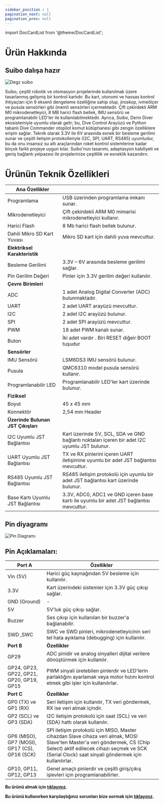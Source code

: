 ```yaml
---
sidebar_position : 1
pagination_next: null
pagination_prev: null
---
```


import DocCardList from '@theme/DocCardList';

# Ürün Hakkında

## Suibo dalışa hazır



![Degz suibo](./image/suibo-kontrol-karti-1.jpg)


Suibo, çeşitli robotik ve otomasyon projelerinde kullanılmak üzere tasarlanmış gelişmiş bir kontrol kartıdır. Bu kart, otonomi ve hassas kontrol ihtiyaçları için 9 eksenli dengeleme özelliğine sahip olup, jiroskop, ivmeölçer ve pusula sensörleri gibi önemli sensörleri içermektedir. Çift çekirdekli ARM M0 mikrodenetleyici, 8 MB harici flash bellek, IMU sensörü ve programlanabilir LED'ler ile kullanılabilmektedir. Ayrıca, Suibo, Derin Diver ekosistemiyle uyumlu olarak gelir; bu, Dive Control Arayüzü ve Python tabanlı Dive Commander otopilot komut kütüphanesi gibi zengin özelliklere erişim sağlar. Teknik olarak 3.3V ile 6V arasında esnek bir besleme gerilimi sunar ve çeşitli iletişim protokolleriyle (I2C, SPI, UART, RS485) uyumludur, bu da onu insansız su altı araçlarından roket kontrol sistemlerine kadar birçok farklı projeye uygun kılar. Suibo'nun tasarımı, adaptasyon kabiliyeti ve geniş bağlantı yelpazesi ile projelerinize çeşitlilik ve esneklik kazandırır.




# Ürünün Teknik Özellikleri


| Ana Özellikler              |                                                                                                                                                                                                                                    |
|----------------------------|--------------------------------------------------------------------------------------------------------------------------------------------------------------------------------------------------------------------------------------------|
|Programlama| USB üzerinden programlama imkanı sunar.|
|Mikrodenetleyici| Çift çekirdekli ARM M0 mimarisi mikrodenetleyici kullanır.|
|Harici Flash| 8 Mb harici flash bellek bulunur.|
|Dahili Mikro SD Kart Yuvası | Mikro SD kart için dahili yuva mevcuttur.|
| **Elektriksel   Karakteristik**    |                                                                                                                                                                  
| Besleme Gerilimi | 3.3V – 6V arasında besleme gerilimi sağlar.|
| Pin Gerilim Değeri | Pinler için 3.3V gerilim değeri kullanılır.|
|                                                      **Çevre Birimleri**            |                                       
|ADC| 1 adet Analog Digital Converter (ADC) bulunmaktadır.|
|UART| 2 adet UART arayüzü mevcuttur.|
|I2C| 2 adet I2C arayüzü bulunur.|
|SPI| 2 adet SPI arayüzü mevcuttur.|
|PWM| 18 adet PWM kanalı sunar.|
|Buton|İki adet vardır . Biri RESET diğeir BOOT tuşudur |
| **Sensörler**            |                                                                                                                                                                                                                              
|IMU Sensörü| LSM6DS3 IMU sensörü bulunur.|
|Pusula| QMC6310 model pusula sensörü kullanır.|
|Programlanabilir LED| Programlanabilir LED'ler kart üzerinde bulunur.|
|**Fiziksel**             |                                       
|Boyut|  45 x 45 mm |
|Konnektör| 2,54 mm Header |
|**Üzerinde Bulunan  JST Çıkışları**         |                                        
|I2C Uyumlu JST Bağlantısı | Kart üzerinde 5V, SCL, SDA ve GND bağlantı noktaları içeren bir adet I2C uyumlu JST bulunur.|
|UART Uyumlu JST Bağlantısı| TX ve RX pinlerini içeren UART iletişimine uyumlu bir adet JST bağlantısı mevcuttur.|
|RS485 Uyumlu JST Bağlantısı| RS485 iletişim protokolü için uyumlu bir adet JST bağlantısı kart üzerinde bulunur.|
|Base Kartı Uyumlu JST Bağlantısı| 3.3V, ADC0, ADC1 ve GND içeren base kartı ile uyumlu bir adet JST bağlantısı mevcuttur.|

## Pin diyagramı


![Pin Diagramı](./image/suibo.png)

 ## Pin  Açıklamaları:




 
|Port A                 | Özellikler                                                                                                                                                                                                                                     |
|----------------------------|--------------------------------------------------------------------------------------------------------------------------------------------------------------------------------------------------------------------------------------------|
|Vin (5V)| Harici güç kaynağından 5V besleme için kullanılır.|
|3.3V | Kart üzerindeki sistemler için 3.3V güç çıkışı sağlar.|
|GND (Ground)| -|
|5V| 5V'luk güç çıkışı sağlar.|
|Buzzer| Ses çıkışı için kullanılan bir buzzer'a bağlanabilir.|
|SWD ,SWC | SWC ve SWD pinleri, mikrodenetleyicinin seri tel hata ayıklama (debugging) için kullanılır.|
|**Port B**               |    **Özellikler** |                                                                                            
| GP29 | ADC pinidir ve analog sinyalleri dijital verilere dönüştürmek için kullanılır.|
|GP24, GP23, GP22, GP21, GP20, GP19, GP15| PWM sinyali üretebilen pinlerdir ve LED'lerin parlaklığını ayarlamak veya motor hızını kontrol etmek gibi işler için kullanılırlar.    |                                                                                         
|**Port C**                 | **Özellikler**                                                                                               
|GP0 (TX) ve GP1 (RX)| Seri iletişim için kullanılır, TX veri göndermek, RX ise veri almak içindir.|
|GP2 (SCL) ve GP3 (SDA)| I2C iletişim protokolü için saat (SCL) ve veri (SDA) hattı olarak kullanılır.|
|GP6 (MISO), GP7 (MOSI), GP17 (CS), GP16 (SCK)| SPI iletişim protokolü için MISO, Master cihazdan Slave cihaza veri almak, MOSI Slave'ten Master'a veri göndermek, CS (Chip Select) aktif edilecek cihazı seçmek ve SCK (Serial Clock) saat sinyali göndermek için kullanılırlar.|
|GP10, GP11, GP12, GP13| Genel amaçlı pinlerdir ve çeşitli giriş/çıkış işlevleri için programlanabilirler. |  




**Bu ürünü almak için [tıklayınız](https://degzrobotics.com/product/su-alti-araci-kontrol-karti-degz-suibo/).**

**Bu ürünü kullanırken karşılaştığınız  sorunları  bize sormak için  [tıklayınız](https://forum.degzrobotics.com/).**  



<DocCardList />
